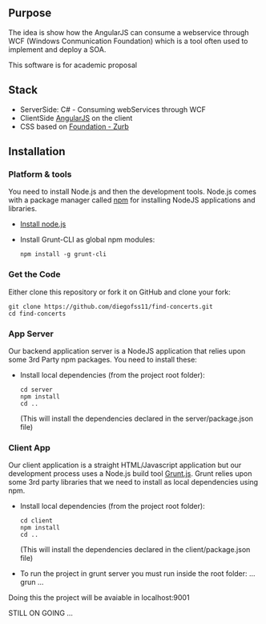 ## Purpose

The idea is show how the AngularJS can consume a webservice through WCF (Windows Conmunication Foundation) which is a tool often used to implement and deploy a SOA. 

This software is for academic proposal

## Stack

* ServerSide: C# - Consuming webServices through WCF 
* ClientSide [AngularJS](http://www.angularjs.org/) on the client
* CSS based on [Foundation - Zurb](http://foundation.zurb.com/)

## Installation

### Platform & tools

You need to install Node.js and then the development tools. Node.js comes with a package manager called [npm](http://npmjs.org) for installing NodeJS applications and libraries.
* [Install node.js](http://nodejs.org/download/)
* Install Grunt-CLI as global npm modules:

    ```
    npm install -g grunt-cli
    ```

### Get the Code

Either clone this repository or fork it on GitHub and clone your fork:

```
git clone https://github.com/diegofss11/find-concerts.git
cd find-concerts
```

### App Server

Our backend application server is a NodeJS application that relies upon some 3rd Party npm packages.  You need to install these:

* Install local dependencies (from the project root folder):

    ```
    cd server
    npm install
    cd ..
    ```

  (This will install the dependencies declared in the server/package.json file)

### Client App

Our client application is a straight HTML/Javascript application but our development process uses a Node.js build tool
[Grunt.js](gruntjs.com). Grunt relies upon some 3rd party libraries that we need to install as local dependencies using npm.

* Install local dependencies (from the project root folder):

    ```
    cd client
    npm install
    cd ..
    ```

  (This will install the dependencies declared in the client/package.json file)
  
* To run the project in grunt server you must run inside the root folder:
    ...
    grun
    ...

Doing this the project will be avaiable in localhost:9001

  
STILL ON GOING ...
